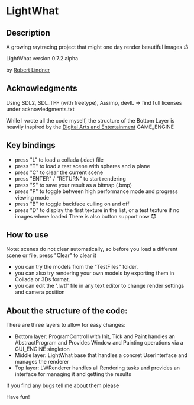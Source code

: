 # LightWhat

## Description
A growing raytracing project that might one day render beautiful images :3

LightWhat version 0.7.2 alpha

by [Robert Lindner](https://www.artstation.com/artist/illation)

## Acknowledgments
Using SDL2, SDL_TFF (with freetype), Assimp, devIL => find full licenses under acknowledgments.txt

While I wrote all the code myself, the structure of the Bottom Layer is heavily inspired by the
[Digital Arts and Entertainment](http://www.digitalartsandentertainment.be/) GAME_ENGINE

## Key bindings
* press "L" to load a collada (.dae) file
* press "T" to load a test scene with spheres and a plane
* press "C" to clear the current scene
* press "ENTER" / "RETURN" to start rendering
* press "S" to save your result as a bitmap (.bmp)
* press "P" to toggle between high performance mode and progress viewing mode
* press "B" to toggle backface culling on and off
* press "D" to display the first texture in the list, or a test texture if no images where loaded
There is also button support now :smiling_imp:

## How to use
Note: scenes do not clear automatically, so before you load a different scene or file, press "Clear" to clear it

* you can try the models from the "TestFiles" folder.
* you can also try rendering your own models by exporting them in Collada or 3Ds format.  
* you can edit the '.lwtf' file in any text editor to change render settings and camera position

## About the structure of the code:
There are three layers to allow for easy changes:
* Bottom layer: ProgramControll with Init, Tick and Paint handles an AbstractProgram and Provides Window and Painting operations via a GUI_ENGINE singleton
* Middle layer: LightWhat base that handles a concret UserInterface and manages the renderer
* Top layer: LWRenderer handles all Rendering tasks and provides an interface for managing it and getting the results

If you find any bugs tell me about them please

Have fun!
